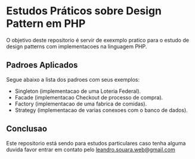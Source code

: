 # Estudos Práticos sobre Design Pattern em PHP

O objetivo deste repositorio é servir de exexmplo
pratico para o estudo de design patterns com implementacoes
na linguagem PHP. 

## Padroes Aplicados
Segue abaixo a lista dos padroes com seus exemplos:
- Singleton (implementacao de uma Loteria Federal).
- Facade (implementacao Checkout de processo de compra).
- Factory (implementacao de uma fabrica de comidas).
- Strategy (implementacao de varias conexoes com o banco de dados).

## Conclusao
Este repositorio está sendo para estudos particulares
caso tenha alguma duvida favor entrar em contato pelo
leandro.souara.web@gmail.com